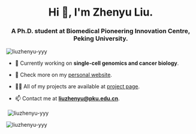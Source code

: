 <h1 align="center">Hi 👋, I'm Zhenyu Liu.</h1>
<h3 align="center">A Ph.D. student at Biomedical Pioneering Innovation Centre, Peking University.</h3>

<p align="left"> <img src="https://komarev.com/ghpvc/?username=liuzhenyu-yyy&label=Profile%20Views&color=8dd3c7&style=flat" alt="liuzhenyu-yyy" /> </p>

- 🔭 Currently working on **single-cell genomics and cancer biology**.

- 📝 Check more on my [personal website](https://tc17-liuzhenyu.space).

- 👨‍💻 All of my projects are available at [project page](https://tc17-liuzhenyu.space/tabs/projects.html).

- 📫 Contact me at **liuzhenyu@pku.edu.cn**.

<p>&nbsp;<img align="center" src="https://github-readme-stats.vercel.app/api?username=liuzhenyu-yyy&show_icons=true&locale=en&count_private=true" alt="liuzhenyu-yyy" /></p>
<p><img align="left" src="https://github-readme-stats.vercel.app/api/top-langs?username=liuzhenyu-yyy&show_icons=true&count_private=true&locale=en&layout=compact&langs_count=6&exclude_repo=WithHer" alt="liuzhenyu-yyy" /></p>

